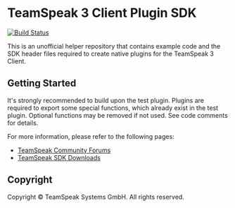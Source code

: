 # TeamSpeak 3 Client Plugin SDK

[![Build Status](https://travis-ci.org/svenpaulsen/ts3client-pluginsdk.svg?branch=master)](https://travis-ci.org/svenpaulsen/ts3client-pluginsdk)

This is an unofficial helper repository that contains example code and the SDK header files required to create native plugins for the TeamSpeak 3 Client.

## Getting Started

It's strongly recommended to build upon the test plugin. Plugins are required to export some 
special functions, which already exist in the test plugin. Optional functions may be removed 
if not used. See code comments for details.

For more information, please refer to the following pages:

- [TeamSpeak Community Forums](https://forum.teamspeak.com)
- [TeamSpeak SDK Downloads](https://www.teamspeak.com/downloads#sdk)

## Copyright

Copyright &copy; TeamSpeak Systems GmbH. All rights reserved.
